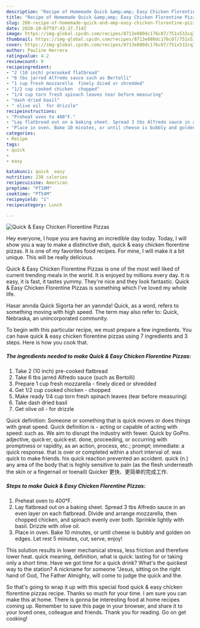 ```yaml
---
description: "Recipe of Homemade Quick &amp;amp; Easy Chicken Florentine Pizzas"
title: "Recipe of Homemade Quick &amp;amp; Easy Chicken Florentine Pizzas"
slug: 260-recipe-of-homemade-quick-and-amp-easy-chicken-florentine-pizzas
date: 2020-10-07T07:43:37.714Z
image: https://img-global.cpcdn.com/recipes/8713e880dc176c07/751x532cq70/quick-easy-chicken-florentine-pizzas-recipe-main-photo.jpg
thumbnail: https://img-global.cpcdn.com/recipes/8713e880dc176c07/751x532cq70/quick-easy-chicken-florentine-pizzas-recipe-main-photo.jpg
cover: https://img-global.cpcdn.com/recipes/8713e880dc176c07/751x532cq70/quick-easy-chicken-florentine-pizzas-recipe-main-photo.jpg
author: Pauline Herrera
ratingvalue: 4.2
reviewcount: 9
recipeingredient:
- "2 (10 inch) precooked flatbread"
- "6 tbs jarred Alfredo sauce such as Bertolli"
- "1 cup fresh mozzarella  finely diced or shredded"
- "1/2 cup cooked chicken  chopped"
- "1/4 cup torn fresh spinach leaves tear before measuring"
- "dash dried basil"
- " olive oil  for drizzle"
recipeinstructions:
- "Preheat oven to 400°F."
- "Lay flatbread out on a baking sheet. Spread 3 tbs Alfredo sauce in an even layer on each flatbread. Divide and arrange mozzarella, then chopped chicken, and spinach evenly over both. Sprinkle lightly with basil. Drizzle with olive oil."
- "Place in oven. Bake 10 minutes, or until cheese is bubbly and golden on edges. Let rest 5 minutes, cut, serve, enjoy!"
categories:
- Recipe
tags:
- quick
- 
- easy

katakunci: quick  easy 
nutrition: 238 calories
recipecuisine: American
preptime: "PT10M"
cooktime: "PT54M"
recipeyield: "1"
recipecategory: Lunch

---
```



![Quick &amp; Easy Chicken Florentine Pizzas](https://img-global.cpcdn.com/recipes/8713e880dc176c07/751x532cq70/quick-easy-chicken-florentine-pizzas-recipe-main-photo.jpg)

Hey everyone, I hope you are having an incredible day today. Today, I will show you a way to make a distinctive dish, quick &amp; easy chicken florentine pizzas. It is one of my favorites food recipes. For mine, I will make it a bit unique. This will be really delicious.

Quick &amp; Easy Chicken Florentine Pizzas is one of the most well liked of current trending meals in the world. It is enjoyed by millions every day. It is easy, it is fast, it tastes yummy. They're nice and they look fantastic. Quick &amp; Easy Chicken Florentine Pizzas is something which I've loved my whole life.

Hasar anında Quick Sigorta her an yanında! Quick, as a word, refers to something moving with high speed. The term may also refer to: Quick, Nebraska, an unincorporated community.


To begin with this particular recipe, we must prepare a few ingredients. You can have quick &amp; easy chicken florentine pizzas using 7 ingredients and 3 steps. Here is how you cook that.

<!--inarticleads1-->

##### The ingredients needed to make Quick &amp; Easy Chicken Florentine Pizzas:

1. Take 2 (10 inch) pre-cooked flatbread
1. Take 6 tbs jarred Alfredo sauce (such as Bertolli)
1. Prepare 1 cup fresh mozzarella - finely diced or shredded
1. Get 1/2 cup cooked chicken - chopped
1. Make ready 1/4 cup torn fresh spinach leaves (tear before measuring)
1. Take dash dried basil
1. Get  olive oil - for drizzle


Quick definition: Someone or something that is quick moves or does things with great speed. Quick definition is - acting or capable of acting with speed: such as. We aim to disrupt the industry with fewer. Quick by GoPro. adjective, quick·er, quick·est. done, proceeding, or occurring with promptness or rapidity, as an action, process, etc.; prompt; immediate: a quick response. that is over or completed within a short interval of. was quick to make friends. his quick reaction prevented an accident. quick (n.) any area of the body that is highly sensitive to pain (as the flesh underneath the skin or a fingernail or toenail) Quicker 更快、更简单的完成工作. 

<!--inarticleads2-->

##### Steps to make Quick &amp; Easy Chicken Florentine Pizzas:

1. Preheat oven to 400°F.
1. Lay flatbread out on a baking sheet. Spread 3 tbs Alfredo sauce in an even layer on each flatbread. Divide and arrange mozzarella, then chopped chicken, and spinach evenly over both. Sprinkle lightly with basil. Drizzle with olive oil.
1. Place in oven. Bake 10 minutes, or until cheese is bubbly and golden on edges. Let rest 5 minutes, cut, serve, enjoy!


This solution results in lower mechanical stress, less friction and therefore lower heat. quick meaning, definition, what is quick: lasting for or taking only a short time. Have we got time for a quick drink? What&#39;s the quickest way to the station? A nickname for someone &#34;Jesus, sitting on the right hand of God, The Father Almighty, will come to judge the quick and the. 

So that's going to wrap it up with this special food quick &amp; easy chicken florentine pizzas recipe. Thanks so much for your time. I am sure you can make this at home. There is gonna be interesting food at home recipes coming up. Remember to save this page in your browser, and share it to your loved ones, colleague and friends. Thank you for reading. Go on get cooking!
